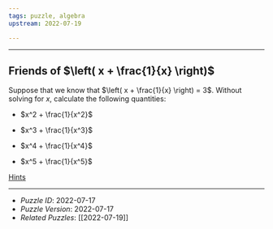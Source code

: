 ```yaml
---
tags: puzzle, algebra
upstream: 2022-07-19

---
```


--------------------------------------------------------------------------------------------

## Friends of $\left( x + \frac{1}{x} \right)$

Suppose that we know that $\left( x + \frac{1}{x} \right) = 3$. Without solving for $x$,
calculate the following quantities:

* $x^2 + \frac{1}{x^2}$

* $x^3 + \frac{1}{x^3}$

* $x^4 + \frac{1}{x^4}$

* $x^5 + \frac{1}{x^5}$

[Hints](2022-07-17-Hints.md)

--------------------------------------------------------------------------------------------

* _Puzzle ID_: 2022-07-17
* _Puzzle Version_: 2022-07-17
* _Related Puzzles_: [[2022-07-19]]
